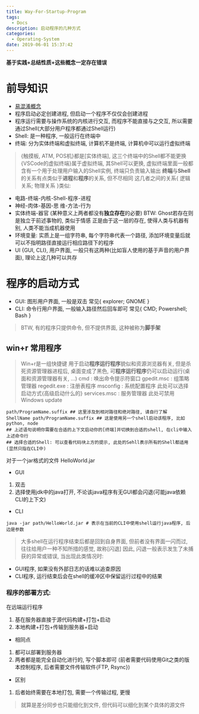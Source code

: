 ```yaml
---
title: Way-For-Startup-Program
tags:
  - Docs
description: 启动程序的几种方式
categories:
  - Operating-System
date: 2019-06-01 15:37:42
---
```


**基于实践+总结性质+这些概念一定存在错误**

# 前导知识
- [易混淆概念](https://sailhe.github.io/2019/05/20/Confusing-Concept-In-Operating-System/)
- 程序启动必定创建进程, 但启动一个程序不仅仅会创建进程
- 程序运行需要与操作系统的内核进行交互, 而程序不能直接与之交互, 所以需要通过Shell(大部分用户程序都通过Shell运行)
- Shell: 是一种程序, 一般运行在终端中
- 终端: 分为实体终端和虚拟终端, 计算机不是终端, 计算机中可以运行虚拟终端
> {触摸板, ATM, POS机}都是[实体终端], 这三个终端中的Shell都不能更换
  {VSCode的虚拟终端}属于虚拟终端, 其Shell可以更换, 虚拟终端里面一般都含有一个用于处理用户输入的Shell实例, 终端只负责输入输出
  **终端**与**Shell**的关系有点类似于**进程**和**程序**的关系, 但不尽相同
  这几者之间的关系{ 逻辑关系; 物理关系 }类似:
  - 电路-终端-内核-Shell-程序-进程
  - 神经-肉体-基因-思 维-方法-行为
  - 实体终端-器官 (某种意义上两者都没有**独立存在**的必要)
  BTW: Ghost若存在则是独立于前述事物的, 类似于情感
  正是由于这一层的存在, 使得人类与机器有别, 人类不能当成机器使用
- 环境变量: 实质上是一组字符串, 每个字符串代表一个路径, 添加环境变量后就可以不指明路径直接运行相应路径下的程序
- UI {GUI, CLI}, 用户界面, 一般只有这两种(比如盲人使用的基于声音的用户界面), 理论上这几种可以共存


# 程序的启动方式
- GUI: 图形用户界面, 一般是双击 常见{ explorer; GNOME }
- CLI: 命令行用户界面, 一般输入路径然后回车即可 常见{ CMD; Powershell; Bash }
> BTW, 有的程序只提供命令, 但不提供界面, 这种被称为**脚手架**

## win+r 常用程序
  > Win+r是一组快捷键 用于启动**程序运行程序**貌似和资源浏览器有关, 但是杀死资源管理器进程后, 桌面变成了黑色, 可**程序运行程序**仍可以启动运行(桌面和资源管理器有关, ...)
    cmd : 唤出命令提示符窗口
    gpedit.msc  : 组策略管理器
    regedit.exe : 注册表程序
    msconfig : 系统配置程序 此处可以选择启动方式{高级启动什么的}
    services.msc : 服务管理器 此处可禁用Windows update


``` shell
path/ProgramName.suffix ## 这里涉及到相对路径和绝对路径, 请自行了解
ShellName path/ProgramName.suffix ## 这是使用另一个shell启动该程序, 比如 python, node
## 上述语句说明你需要在合适的上下文启动你的[终端]并切换到合适的shell, 在cli中输入上述命令行
## 选择合适的Shell: 可以查看代码块上方的提示, 此处的Sehll表示所有的Shell都适用(显然只指在CLI中)
```

对于一个jar格式的文件 HelloWorld.jar
- GUI
1. 双击
2. 选择使用jdk中的java打开, 不论该java程序有无GUI都会闪退(可能java依赖CLI的上下文)
- CLI
```shell
java -jar path/HelloWorld.jar # 表示在当前的CLI中使用shell运行java程序, 后边是参数
```

>大多shell在运行程序结束后都是回到自身界面, 但前者没有界面一闪而过, 往往给用户一种不知所措的感觉, 故称[闪退]
 因此, 闪退一般表示发生了未捕获的异常或错误, 当出现此类情况时:
 - GUI程序, 如果没有外部日志的话难以追查原因
 - CLI程序, 运行结束后会在shell的缓冲区中保留运行过程中的结果


### 程序的部署方式:
在远端运行程序
1. 基在服务器直接于源代码构建+打包+启动
2. 本地构建+打包+传输到服务器+启动

- 相同点
1. 都可以部署到服务器
2. 两者都是能完全自动化进行的, 写个脚本即可 (前者需要代码使用Git之类的版本控制程序, 后者需要文件传输软件{FTP, Rsync})

- 区别
1. 后者始终需要在本地打包, 需要一个传输过程, 更慢
> 就算是差分同步也只能细化到文件, 但代码可以细化到某个具体的源文件
